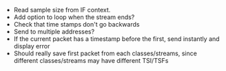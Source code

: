 * Read sample size from IF context.
* Add option to loop when the stream ends?
* Check that time stamps don't go backwards
* Send to multiple addresses?
* If the current packet has a timestamp before the first, send instantly and display error
* Should really save first packet from each classes/streams, since different classes/streams may have different TSI/TSFs
